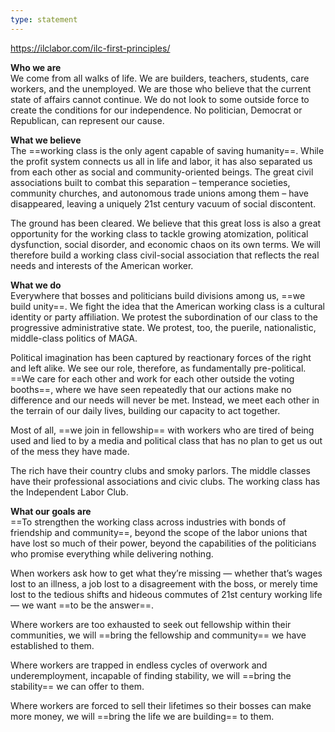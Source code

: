 ```yaml
---
type: statement
---
```

https://ilclabor.com/ilc-first-principles/

**Who we are**  
We come from all walks of life. We are builders, teachers, students, care workers, and the unemployed. We are those who believe that the current state of affairs cannot continue. We do not look to some outside force to create the conditions for our independence. No politician, Democrat or Republican, can represent our cause.

**What we believe**  
The ==working class is the only agent capable of saving humanity==. While the profit system connects us all in life and labor, it has also separated us from each other as social and community-oriented beings. The great civil associations built to combat this separation – temperance societies, community churches, and autonomous trade unions among them – have disappeared, leaving a uniquely 21st century vacuum of social discontent.  
  
The ground has been cleared. We believe that this great loss is also a great opportunity for the working class to tackle growing atomization, political dysfunction, social disorder, and economic chaos on its own terms. We will therefore build a working class civil-social association that reflects the real needs and interests of the American worker.

**What we do**  
Everywhere that bosses and politicians build divisions among us, ==we build unity==. We fight the idea that the American working class is a cultural identity or party affiliation. We protest the subordination of our class to the progressive administrative state. We protest, too, the puerile, nationalistic, middle-class politics of MAGA.  
  
Political imagination has been captured by reactionary forces of the right and left alike. We see our role, therefore, as fundamentally pre-political. ==We care for each other and work for each other outside the voting booths==, where we have seen repeatedly that our actions make no difference and our needs will never be met. Instead, we meet each other in the terrain of our daily lives, building our capacity to act together.  
  
Most of all, ==we join in fellowship== with workers who are tired of being used and lied to by a media and political class that has no plan to get us out of the mess they have made.  
  
The rich have their country clubs and smoky parlors. The middle classes have their professional associations and civic clubs. The working class has the Independent Labor Club.

**What our goals are**  
==To strengthen the working class across industries with bonds of friendship and community==, beyond the scope of the labor unions that have lost so much of their power, beyond the capabilities of the politicians who promise everything while delivering nothing.  
  
When workers ask how to get what they’re missing — whether that’s wages lost to an illness, a job lost to a disagreement with the boss, or merely time lost to the tedious shifts and hideous commutes of 21st century working life — we want ==to be the answer==.  
  
Where workers are too exhausted to seek out fellowship within their communities, we will ==bring the fellowship and community== we have established to them.  
  
Where workers are trapped in endless cycles of overwork and underemployment, incapable of finding stability, we will ==bring the stability== we can offer to them.  
  
Where workers are forced to sell their lifetimes so their bosses can make more money, we will ==bring the life we are building== to them.